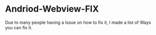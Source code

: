 # Andriod-Webview-FIX
Due to many people having a Issue on how to fix it, I made a list of Ways you can fix it.
